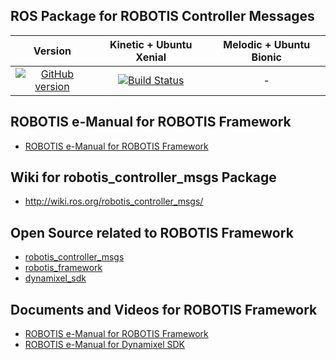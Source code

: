 ## ROS Package for ROBOTIS Controller Messages
|Version|Kinetic + Ubuntu Xenial|Melodic + Ubuntu Bionic|
|:---:|:---:|:---:|
|[![GitHub version](https://badge.fury.io/gh/ROBOTIS-GIT%2FROBOTIS-Framework-msgs.svg)](https://badge.fury.io/gh/ROBOTIS-GIT%2FROBOTIS-Framework-msgs)|[![Build Status](https://travis-ci.org/ROBOTIS-GIT/ROBOTIS-Framework-msgs.svg?branch=master)](https://travis-ci.org/ROBOTIS-GIT/ROBOTIS-Framework-msgs)|-|
 
## ROBOTIS e-Manual for ROBOTIS Framework
- [ROBOTIS e-Manual for ROBOTIS Framework](http://emanual.robotis.com/docs/en/software/robotis_framework_packages)

## Wiki for robotis_controller_msgs Package
- http://wiki.ros.org/robotis_controller_msgs/

## Open Source related to ROBOTIS Framework
- [robotis_controller_msgs](https://github.com/ROBOTIS-GIT/ROBOTIS-Framework-msgs)
- [robotis_framework](https://github.com/ROBOTIS-GIT/ROBOTIS-Framework)
- [dynamixel_sdk](https://github.com/ROBOTIS-GIT/DynamixelSDK)

## Documents and Videos for ROBOTIS Framework
- [ROBOTIS e-Manual for ROBOTIS Framework](http://emanual.robotis.com/docs/en/software/robotis_framework_packages/)
- [ROBOTIS e-Manual for Dynamixel SDK](http://emanual.robotis.com/docs/en/software/dynamixel/dynamixel_sdk/overview/)